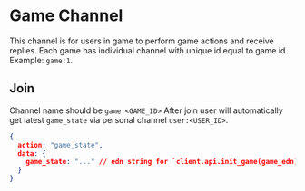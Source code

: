 # Game Channel

This channel is for users in game to perform game actions and receive replies.
Each game has individual channel with unique id equal to game id. Example: `game:1`.

## Join

Channel name should be `game:<GAME_ID>`
After join user will automatically get latest `game_state` via personal channel `user:<USER_ID>`.

```json
{
  action: "game_state",
  data: {
    game_state: "..." // edn string for `client.api.init_game(game_edn)` in clent_api
  }
}
```
